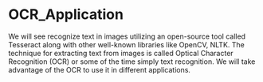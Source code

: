 # OCR_Application
We will see recognize text in images utilizing an open-source tool called Tesseract along with other well-known libraries like OpenCV, NLTK. The technique for extracting text from images is called Optical Character Recognition (OCR) or some of the time simply text recognition. We will take advantage of the OCR to use it in different applications.
